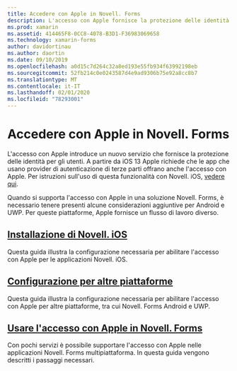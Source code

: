 ```yaml
---
title: Accedere con Apple in Novell. Forms
description: L'accesso con Apple fornisce la protezione delle identità per gli utenti e può essere implementato per scenari per dispositivi mobili multipiattaforma in Novell. Forms.
ms.prod: xamarin
ms.assetid: 414465F8-0CC8-4078-B3D1-F36983069658
ms.technology: xamarin-forms
author: davidortinau
ms.author: daortin
ms.date: 09/10/2019
ms.openlocfilehash: a0d15c7d264c32a8ed193e55fb934f63992198eb
ms.sourcegitcommit: 52fb214c0e0243587d4e9ad9306b75e92a8cc8b7
ms.translationtype: MT
ms.contentlocale: it-IT
ms.lasthandoff: 02/01/2020
ms.locfileid: "78293001"
---
```

# <a name="sign-in-with-apple-in-xamarinforms"></a>Accedere con Apple in Novell. Forms

L'accesso con Apple introduce un nuovo servizio che fornisce la protezione delle identità per gli utenti. A partire da iOS 13 Apple richiede che le app che usano provider di autenticazione di terze parti offrano anche l'accesso con Apple. Per istruzioni sull'uso di questa funzionalità con Novell. iOS, [vedere qui](~/ios/platform/ios13/sign-in.md).

Quando si supporta l'accesso con Apple in una soluzione Novell. Forms, è necessario tenere presenti alcune considerazioni aggiuntive per Android e UWP. Per queste piattaforme, Apple fornisce un flusso di lavoro diverso.

## <a name="setup-for-xamarinios"></a>[Installazione di Novell. iOS](~/ios/platform/ios13/sign-in.md)

Questa guida illustra la configurazione necessaria per abilitare l'accesso con Apple per le applicazioni Novell. iOS.

## <a name="setup-for-other-platforms"></a>[Configurazione per altre piattaforme](setup.md)

Questa guida illustra la configurazione necessaria per abilitare l'accesso con Apple per altre piattaforme, tra cui Novell. Forms Android e UWP.

## <a name="use-sign-in-with-apple-in-xamarinforms"></a>[Usare l'accesso con Apple in Novell. Forms](android-ios-sign-in.md)

Con pochi servizi è possibile supportare l'accesso con Apple nelle applicazioni Novell. Forms multipiattaforma. In questa guida vengono descritti i passaggi necessari.
